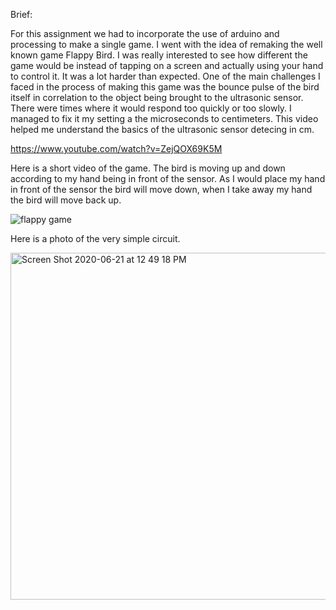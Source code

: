 Brief:

For this assignment we had to incorporate the use of arduino and processing to make a single game. I went with the idea of remaking the well known game Flappy Bird. I was really interested to see how different the game would be instead of tapping on a screen and actually using your hand to control it. It was a lot harder than expected. One of the main challenges I faced in the process of making this game was the bounce pulse of the bird itself in correlation to the object being brought to the ultrasonic sensor. There were times where it would respond too quickly or too slowly. I managed to fix it my setting a the microseconds to centimeters. This video helped me understand the basics of the ultrasonic sensor detecing in cm.

https://www.youtube.com/watch?v=ZejQOX69K5M

Here is a short video of the game. The bird is moving up and down according to my hand being in front of the sensor. As I would place my hand in front of the sensor the bird will move down, when I take away my hand the bird will move back up.

![flappy game](https://user-images.githubusercontent.com/66205383/85220456-98fa8580-b3bc-11ea-9ee9-19e91895a514.gif)


Here is a photo of the very simple circuit.


<img width="555" alt="Screen Shot 2020-06-21 at 12 49 18 PM" src="https://user-images.githubusercontent.com/66205383/85220578-c09e1d80-b3bd-11ea-87a1-92655ed7c5f0.png">



